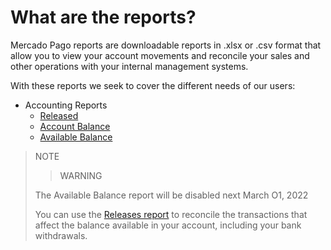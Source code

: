 # What are the reports?

Mercado Pago reports are downloadable reports in .xlsx or .csv format that allow you to view your account movements and reconcile your sales and other operations with your internal management systems.

With these reports we seek to cover the different needs of our users:

* Accounting Reports
    + [Released](https://www.mercadopago[FAKER][URL][DOMAIN]/developers/en/guides/manage-account/reports/released-money/introduction)
    + [Account Balance](https://www.mercadopago[FAKER][URL][DOMAIN]/developers/en/guides/manage-account/reports/account-money/introduction)
    + [Available Balance](https://www.mercadopago[FAKER][URL][DOMAIN]/developers/en/guides/manage-account/reports/available-money/introduction)

> NOTE
>
> > WARNING
>
> The Available Balance report will be disabled next March O1, 2022
>
> You can use the [Releases report](https://www.mercadopago[FAKER][URL][DOMAIN]/developers/en/guides/manage-account/reports/released-money/introduction) to reconcile the transactions that affect the balance available in your account, including your bank withdrawals.